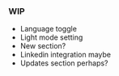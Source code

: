 ### WIP

- Language toggle
- Light mode setting
- New section?
- Linkedin integration maybe
- Updates section perhaps?
   
   
  
   

